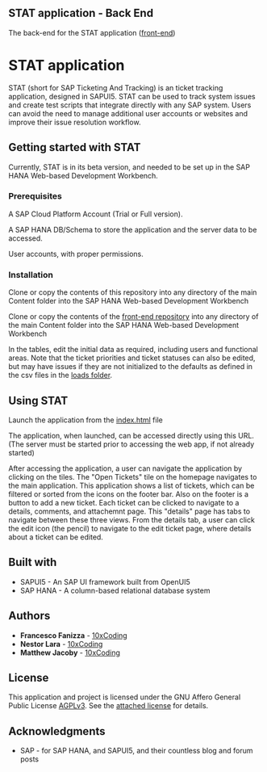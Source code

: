 ## STAT application - Back End

The back-end for the STAT application ([front-end](https://github.com/ffanizza10xcoding/STATapp-WebApp))


# STAT application

STAT (short for SAP Ticketing And Tracking) is an ticket tracking application, designed in SAPUI5. STAT can be used to track system issues and create test scripts that integrate directly with any SAP system. Users can avoid the need to manage additional user accounts or websites and improve their issue resolution workflow.

## Getting started with STAT

Currently, STAT is in its beta version, and needed to be set up in the SAP HANA Web-based Development Workbench.

### Prerequisites

A SAP Cloud Platform Account (Trial or Full version).

A SAP HANA DB/Schema to store the application and the server data to be accessed.

User accounts, with proper permissions.

### Installation

Clone or copy the contents of this repository into any directory of the main Content folder into the SAP HANA Web-based Development Workbench

Clone or copy the contents of the [front-end repository](https://github.com/ffanizza10xcoding/STATapp-WebApp) into any directory of the main Content folder into the SAP HANA Web-based Development Workbench

In the tables, edit the initial data as required, including users and functional areas. Note that the ticket priorities and ticket statuses can also be edited, but may have issues if they are not initialized to the defaults as defined in the csv files in the [loads folder](https://github.com/ffanizza10xcoding/STATapp-BackEnd/statapp/data/loads).

## Using STAT

Launch the application from the [index.html](/index.html) file

The application, when launched, can be accessed directly using this URL. (The server must be started prior to accessing the web app, if not already started)

After accessing the application, a user can navigate the application by clicking on the tiles. The "Open Tickets" tile on the homepage navigates to the main application. This application shows a list of tickets, which can be filtered or sorted from the icons on the footer bar. Also on the footer is a button to add a new ticket. Each ticket can be clicked to navigate to a details, comments, and attachemnt page. This "details" page has tabs to navigate between these three views. From the details tab, a user can click the edit icon (the pencil) to navigate to the edit ticket page, where details about a ticket can be edited.

## Built with

* SAPUI5 - An SAP UI framework built from OpenUI5
* SAP HANA - A column-based relational database system

## Authors

* **Francesco Fanizza** - [10xCoding](10xcoding.com)
* **Nestor Lara** - [10xCoding](10xcoding.com)
* **Matthew Jacoby** - [10xCoding](10xcoding.com)

## License

This application and project is licensed under the GNU Affero General Public License [AGPLv3](https://www.gnu.org/licenses/agpl-3.0.html#section13). See the [attached license](/) for details.

## Acknowledgments

* SAP - for SAP HANA, and SAPUI5, and their countless blog and forum posts

